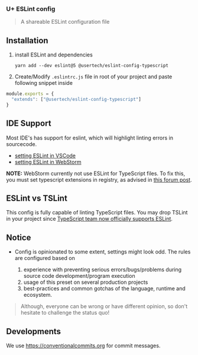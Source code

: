 ### U+ ESLint config
> A shareable ESLint configuration file

## Installation

1.  install ESLint and dependencies

    `yarn add --dev eslint@5 @usertech/eslint-config-typescript`

1.  Create/Modify `.eslintrc.js` file in root of your project and paste following snippet inside

```js
module.exports = {
  "extends": ["@usertech/eslint-config-typescript"]
}
```

## IDE Support

Most IDE's has support for eslint, which will highlight linting errors in sourcecode.

* [setting ESLint in VSCode](https://marketplace.visualstudio.com/items?itemName=dbaeumer.vscode-eslint)
* [setting ESLint in WebStorm](https://www.jetbrains.com/help/webstorm/eslint.html)

**NOTE:** WebStorm currently not use ESLint for TypeScript files. To fix this, you must set typescript extensions in registry, as advised in [this forum post](https://intellij-support.jetbrains.com/hc/en-us/community/posts/115000225170-ESLint-and-ts-Typescript-files?page=1#community_comment_360000332879).

## ESLint vs TSLint

This config is fully capable of linting TypeScript files. You may drop TSLint in your project since [TypeScript team now officially supports ESLint](https://eslint.org/blog/2019/01/future-typescript-eslint).

## Notice

* Config is opinionated to some extent, settings might look odd. The rules are configured based on

  1.  experience with preventing serious errors/bugs/problems during source code development/program execution
  2.  usage of this preset on several production projects
  3.  best-practices and common gotchas of the language, runtime and ecosystem.

> Although, everyone can be wrong or have different opinion, so don't hesitate to challenge the status quo!


## Developments

We use https://conventionalcommits.org for commit messages.
